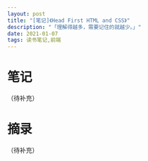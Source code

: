 ```yaml
---
layout: post
title: "[笔记]《Head First HTML and CSS》"
description: "「理解得越多，需要记住的就越少。」"
date: 2021-01-07
tags: 读书笔记,前端
---
```


# 笔记
（待补充）

# 摘录
（待补充）
